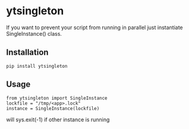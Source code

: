 # ytsingleton

If you want to prevent your script from running in parallel just instantiate SingleInstance() class. 


## Installation

	pip install ytsingleton


## Usage

```
from ytsingleton import SingleInstance 
lockfile = "/tmp/<app>.lock"
instance = SingleInstance(lockfile)
```

will sys.exit(-1) if other instance is running
